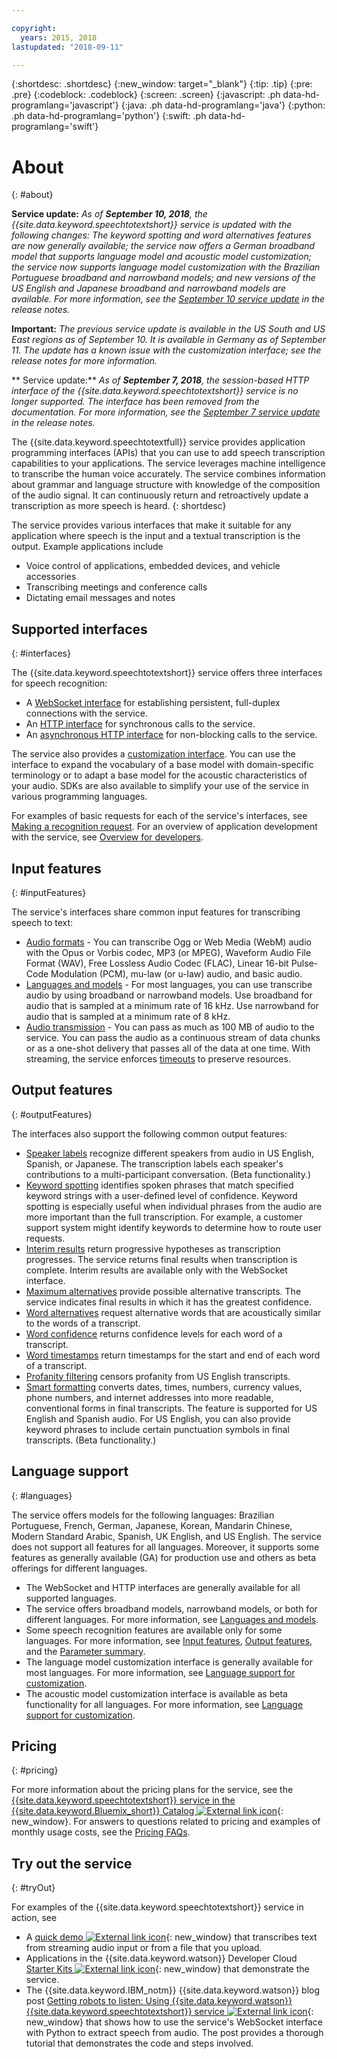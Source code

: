 ```yaml
---

copyright:
  years: 2015, 2018
lastupdated: "2018-09-11"

---
```


{:shortdesc: .shortdesc}
{:new_window: target="_blank"}
{:tip: .tip}
{:pre: .pre}
{:codeblock: .codeblock}
{:screen: .screen}
{:javascript: .ph data-hd-programlang='javascript'}
{:java: .ph data-hd-programlang='java'}
{:python: .ph data-hd-programlang='python'}
{:swift: .ph data-hd-programlang='swift'}

# About
{: #about}

**Service update:** *As of **September 10, 2018**, the {{site.data.keyword.speechtotextshort}} service is updated with the following changes: The keyword spotting and word alternatives features are now generally available; the service now offers a German broadband model that supports language model and acoustic model customization; the service now supports language model customization with the Brazilian Portuguese broadband and narrowband models; and new versions of the US English and Japanese broadband and narrowband models are available. For more information, see the [September 10 service update](/docs/services/speech-to-text/release-notes.html#September2018b) in the release notes.*

**Important:** *The previous service update is available in the US South and US East regions as of September 10. It is available in Germany as of September 11. The update has a known issue with the customization interface; see the release notes for more information.*

** Service update:** *As of **September 7, 2018**, the session-based HTTP interface of the {{site.data.keyword.speechtotextshort}} service is no longer supported. The interface has been removed from the documentation. For more information, see the [September 7 service update](/docs/services/speech-to-text/release-notes.html#September2018a) in the release notes.*

The {{site.data.keyword.speechtotextfull}} service provides application programming interfaces (APIs) that you can use to add speech transcription capabilities to your applications. The service leverages machine intelligence to transcribe the human voice accurately. The service combines information about grammar and language structure with knowledge of the composition of the audio signal. It can continuously return and retroactively update a transcription as more speech is heard.
{: shortdesc}

The service provides various interfaces that make it suitable for any application where speech is the input and a textual transcription is the output. Example applications include

-   Voice control of applications, embedded devices, and vehicle accessories
-   Transcribing meetings and conference calls
-   Dictating email messages and notes

## Supported interfaces
{: #interfaces}

The {{site.data.keyword.speechtotextshort}} service offers three interfaces for speech recognition:

-   A [WebSocket interface](/docs/services/speech-to-text/websockets.html) for establishing persistent, full-duplex connections with the service.
-   An [HTTP interface](/docs/services/speech-to-text/http.html) for synchronous calls to the service.
-   An [asynchronous HTTP interface](/docs/services/speech-to-text/async.html) for non-blocking calls to the service.

The service also provides a [customization interface](/docs/services/speech-to-text/custom.html). You can use the interface to expand the vocabulary of a base model with domain-specific terminology or to adapt a base model for the acoustic characteristics of your audio. SDKs are also available to simplify your use of the service in various programming languages.

For examples of basic requests for each of the service's interfaces, see [Making a recognition request](/docs/services/speech-to-text/basic-request.html). For an overview of application development with the service, see [Overview for developers](/docs/services/speech-to-text/developer-overview.html).

## Input features
{: #inputFeatures}

The service's interfaces share common input features for transcribing speech to text:

-   [Audio formats](/docs/services/speech-to-text/audio-formats.html) - You can transcribe Ogg or Web Media (WebM) audio with the Opus or Vorbis codec, MP3 (or MPEG), Waveform Audio File Format (WAV), Free Lossless Audio Codec (FLAC), Linear 16-bit Pulse-Code Modulation (PCM), mu-law (or u-law) audio, and basic audio.
-   [Languages and models](/docs/services/speech-to-text/input.html#models) - For most languages, you can use transcribe audio by using broadband or narrowband models. Use broadband for audio that is sampled at a minimum rate of 16 kHz. Use narrowband for audio that is sampled at a minimum rate of 8 kHz.
-   [Audio transmission](/docs/services/speech-to-text/input.html#transmission) - You can pass as much as 100 MB of audio to the service. You can pass the audio as a continuous stream of data chunks or as a one-shot delivery that passes all of the data at one time. With streaming, the service enforces [timeouts](/docs/services/speech-to-text/input.html#timeouts) to preserve resources.

## Output features
{: #outputFeatures}

The interfaces also support the following common output features:

-   [Speaker labels](/docs/services/speech-to-text/output.html#speaker_labels) recognize different speakers from audio in US English, Spanish, or Japanese. The transcription labels each speaker's contributions to a multi-participant conversation. (Beta functionality.)
-   [Keyword spotting](/docs/services/speech-to-text/output.html#keyword_spotting) identifies spoken phrases that match specified keyword strings with a user-defined level of confidence. Keyword spotting is especially useful when individual phrases from the audio are more important than the full transcription. For example, a customer support system might identify keywords to determine how to route user requests.
-   [Interim results](/docs/services/speech-to-text/output.html#interim) return progressive hypotheses as transcription progresses. The service returns final results when transcription is complete. Interim results are available only with the WebSocket interface.
-   [Maximum alternatives](/docs/services/speech-to-text/output.html#max_alternatives) provide possible alternative transcripts. The service indicates final results in which it has the greatest confidence.
-   [Word alternatives](/docs/services/speech-to-text/output.html#word_alternatives) request alternative words that are acoustically similar to the words of a transcript.
-   [Word confidence](/docs/services/speech-to-text/output.html#word_confidence) returns confidence levels for each word of a transcript.
-   [Word timestamps](/docs/services/speech-to-text/output.html#word_timestamps) return timestamps for the start and end of each word of a transcript.
-   [Profanity filtering](/docs/services/speech-to-text/output.html#profanity_filter) censors profanity from US English transcripts.
-   [Smart formatting](/docs/services/speech-to-text/output.html#smart_formatting) converts dates, times, numbers, currency values, phone numbers, and internet addresses into more readable, conventional forms in final transcripts. The feature is supported for US English and Spanish audio. For US English, you can also provide keyword phrases to include certain punctuation symbols in final transcripts. (Beta functionality.)

## Language support
{: #languages}

The service offers models for the following languages: Brazilian Portuguese, French, German, Japanese, Korean, Mandarin Chinese, Modern Standard Arabic, Spanish, UK English, and US English. The service does not support all features for all languages. Moreover, it supports some features as generally available (GA) for production use and others as beta offerings for different languages.

-   The WebSocket and HTTP interfaces are generally available for all supported languages.
-   The service offers broadband models, narrowband models, or both for different languages. For more information, see [Languages and models](/docs/services/speech-to-text/input.html#models).
-   Some speech recognition features are available only for some languages. For more information, see [Input features](/docs/services/speech-to-text/input.html), [Output features](/docs/services/speech-to-text/output.html), and the [Parameter summary](/docs/services/speech-to-text/summary.html).
-   The language model customization interface is generally available for most languages. For more information, see [Language support for customization](/docs/services/speech-to-text/custom.html#languageSupport).
-   The acoustic model customization interface is available as beta functionality for all languages. For more information, see [Language support for customization](/docs/services/speech-to-text/custom.html#languageSupport).

## Pricing
{: #pricing}

For more information about the pricing plans for the service, see the [{{site.data.keyword.speechtotextshort}} service in the {{site.data.keyword.Bluemix_short}} Catalog ![External link icon](../../icons/launch-glyph.svg "External link icon")](https://console.ng.bluemix.net/catalog/services/speech-to-text){: new_window}. For answers to questions related to pricing and examples of monthly usage costs, see the [Pricing FAQs](/docs/services/speech-to-text/faq-pricing.html).

## Try out the service
{: #tryOut}

For examples of the {{site.data.keyword.speechtotextshort}} service in action, see

-   A [quick demo ![External link icon](../../icons/launch-glyph.svg "External link icon")](https://speech-to-text-demo.ng.bluemix.net/){: new_window} that transcribes text from streaming audio input or from a file that you upload.
-   Applications in the {{site.data.keyword.watson}} Developer Cloud [Starter Kits ![External link icon](../../icons/launch-glyph.svg "External link icon")](http://www.ibm.com/watson/developercloud/starter-kits.html){: new_window} that demonstrate the service.
-   The {{site.data.keyword.IBM_notm}} {{site.data.keyword.watson}} blog post [Getting robots to listen: Using {{site.data.keyword.watson}} {{site.data.keyword.speechtotextshort}} service ![External link icon](../../icons/launch-glyph.svg "External link icon")](https://www.ibm.com/blogs/watson/2016/07/getting-robots-listen-using-watsons-speech-text-service/){: new_window} that shows how to use the service's WebSocket interface with Python to extract speech from audio. The post provides a thorough tutorial that demonstrates the code and steps involved.
